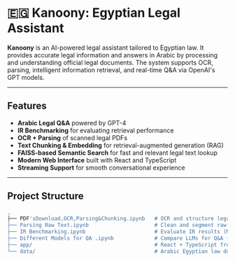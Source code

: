 # 🇪🇬 Kanoony: Egyptian Legal Assistant

**Kanoony** is an AI-powered legal assistant tailored to Egyptian law. It provides accurate legal information and answers in Arabic by processing and understanding official legal documents. The system supports OCR, parsing, intelligent information retrieval, and real-time Q&A via OpenAI's GPT models.

---

##  Features

- **Arabic Legal Q&A** powered by GPT-4
- **IR Benchmarking** for evaluating retrieval performance
- **OCR + Parsing** of scanned legal PDFs
- **Text Chunking & Embedding** for retrieval-augmented generation (RAG)
- **FAISS-based Semantic Search** for fast and relevant legal text lookup
- **Modern Web Interface** built with React and TypeScript
- **Streaming Support** for smooth conversational experience

---

## Project Structure

```bash
.
├── PDF'sDownload,OCR,Parsing&Chunking.ipynb   # OCR and structure legal docs
├── Parsing Raw Text.ipynb                     # Clean and segment raw Arabic legal text
├── IR Benchmarking.ipynb                      # Evaluate IR results (MAP, MRR, NDCG)
├── Different Models for QA .ipynb             # Compare LLMs for Q&A (OpenAI, etc.)
├── app/                                       # React + TypeScript frontend
└── data/                                      # Arabic Egyptian law documents
